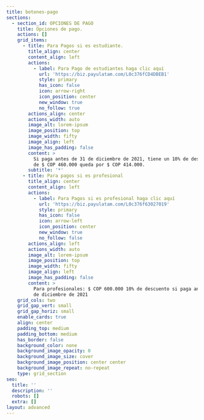 ```yaml
---
title: botones-pago
sections:
  - section_id: OPCIONES DE PAGO
    title: Opciones de pago.
    actions: []
    grid_items:
      - title: Para Pagos si es estudiante.
        title_align: center
        content_align: left
        actions:
          - label: Para Pago de estudiantes haga clic aquí
            url: 'https://biz.payulatam.com/L0c376fCD4DBEB1'
            style: primary
            has_icon: false
            icon: arrow-right
            icon_position: center
            new_window: true
            no_follow: true
        actions_align: center
        actions_width: auto
        image_alt: lorem-ipsum
        image_position: top
        image_width: fifty
        image_align: left
        image_has_padding: false
        content: >
          Si paga antes de 31 de diciembre de 2021, tiene un 10% de descuento y
          de $ COP 460.000 queda por $ COP 414.000.
        subtitle: '*'
      - title: Para pagos si es profesional
        title_align: center
        content_align: left
        actions:
          - label: Para Pagos si es profesional haga clic aquí
            url: 'https://biz.payulatam.com/L0c376f63027019'
            style: primary
            has_icon: false
            icon: arrow-left
            icon_position: center
            new_window: true
            no_follow: false
        actions_align: left
        actions_width: auto
        image_alt: lorem-ipsum
        image_position: top
        image_width: fifty
        image_align: left
        image_has_padding: false
        content: >
          Para profesionales: $ COP 600.000 10% de descuento si paga antes de 31
          de diciembre de 2021
    grid_cols: two
    grid_gap_vert: small
    grid_gap_horiz: small
    enable_cards: true
    align: center
    padding_top: medium
    padding_bottom: medium
    has_border: false
    background_color: none
    background_image_opacity: 0
    background_image_size: cover
    background_image_position: center center
    background_image_repeat: no-repeat
    type: grid_section
seo:
  title: ''
  description: ''
  robots: []
  extra: []
layout: advanced
---
```

